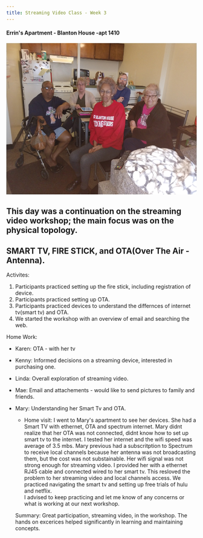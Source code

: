 ```yaml
---
title: Streaming Video Class - Week 3
---
```


#### Errin's Apartment - Blanton House -apt 1410
<img src="/images/kenny-linda-mae-karen-mary.jpg" width="600" height="400">

## This day was a continuation on the streaming video workshop; the main focus was on the physical topology.
## SMART TV, FIRE STICK, and OTA(Over The Air - Antenna).

Activites:
1. Participants practiced setting up the fire stick, including registration of device.
2. Participants practiced setting up OTA.
3. Participants practiced devices to understand the differnces of internet tv(smart tv) and OTA.
4. We started the workshop with an overview of email and searching the web.

Home Work:

- Karen:  OTA - with her tv
- Kenny:  Informed decisions on a streaming device, interested in purchasing one.
- Linda: Overall exploration of streaming video. 
- Mae: Email and attachements - would like to send pictures to family and friends.
- Mary: Understanding her Smart Tv and OTA. 
  - Home visit: 
  I went to Mary's apartment to see her devices.  She had a Smart TV with ethernet, OTA and spectrum internet.
  Mary didnt realize that her OTA was not connected, didnt know how to set up smart tv to the internet.  I tested her internet
  and the wifi speed was average of 3.5 mbs. Mary previous had a subscritption to Spectrum to receive local channels because her 
  antenna was not broadcasting them, but the cost was not substainable.  Her wifi signal was not strong enough for streaming 
  video.  I provided her with a ethernet RJ45 cable and connected wired to her smart tv.  This resloved the problem to her
  streaming video and local channels access. We practiced navigating the smart tv and setting up free trials of hulu and netflix.  
  I advised to keep practicing and let me know of any concerns or what is working at our next workshop.
  
  Summary:
  Great participation, streaming video, in the workshop.  The hands on excerices helped significantly in learning and maintaining
  concepts.
  
  
  
  
  
  





